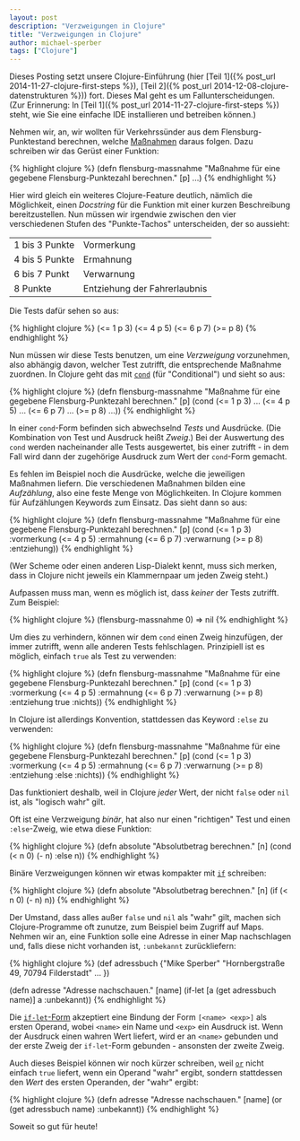```yaml
---
layout: post
description: "Verzweigungen in Clojure"
title: "Verzweigungen in Clojure"
author: michael-sperber
tags: ["Clojure"]
---
```


Dieses Posting setzt unsere Clojure-Einführung (hier [Teil 1]({% post_url 2014-11-27-clojure-first-steps %}),
[Teil 2]({% post_url 2014-12-08-clojure-datenstrukturen %})) fort.  Dieses Mal geht es um
Fallunterscheidungen.  (Zur Erinnerung: In [Teil 1]({% post_url 2014-11-27-clojure-first-steps %}) steht, wie Sie eine
einfache IDE installieren und betreiben können.)

<!-- more start -->

Nehmen wir, an, wir wollten für Verkehrssünder aus dem
Flensburg-Punktestand berechnen, welche
[Maßnahmen](https://www.bussgeldkatalog.org/punkte-flensburg/) daraus
folgen.  Dazu schreiben wir das Gerüst einer Funktion:

{% highlight clojure %}
(defn flensburg-massnahme
    "Maßnahme für eine gegebene Flensburg-Punktezahl berechnen." 
    [p]
    ...)
{% endhighlight %}

Hier wird gleich ein weiteres Clojure-Feature deutlich, nämlich die
Möglichkeit, einen *Docstring* für die Funktion mit einer kurzen
Beschreibung bereitzustellen.  Nun müssen wir irgendwie zwischen den
vier verschiedenen Stufen des "Punkte-Tachos" unterscheiden, der so
aussieht:

<table>
<tr><td>1 bis 3 Punkte</td><td>Vormerkung</td></tr>
<tr><td>4 bis 5 Punkte</td><td>Ermahnung</td></tr>
<tr><td>6 bis 7 Punkt</td><td>Verwarnung</td></tr>
<tr><td>8 Punkte</td><td>Entziehung der Fahrerlaubnis</td></tr>
</table>

Die Tests dafür sehen so aus:

{% highlight clojure %}
(<= 1 p 3)
(<= 4 p 5)
(<= 6 p 7)
(>= p 8)
{% endhighlight %}

Nun müssen wir diese Tests benutzen, um eine *Verzweigung*
vorzunehmen, also abhängig davon, welcher Test zutrifft, die
entsprechende Maßnahme zuordnen.  In Clojure geht das mit
[`cond`](http://conj.io/store/v0/org.clojure/clojure/1.6.0/clj/clojure.core/cond/)
(für "Conditional") und sieht so aus:

{% highlight clojure %}
(defn flensburg-massnahme
    "Maßnahme für eine gegebene Flensburg-Punktezahl berechnen." 
    [p]
    (cond
       (<= 1 p 3) ...
       (<= 4 p 5) ...
       (<= 6 p 7) ...
       (>= p 8) ...))
{% endhighlight %}

In einer `cond`-Form befinden sich abwechselnd *Tests* und Ausdrücke.
(Die Kombination von Test und Ausdruck heißt *Zweig*.)
Bei der Auswertung des `cond` werden nacheinander alle Tests
ausgewertet, bis einer zutrifft - in dem Fall wird dann der
zugehörige Ausdruck zum Wert der `cond`-Form gemacht.

Es fehlen im Beispiel noch die Ausdrücke, welche die jeweiligen
Maßnahmen liefern.  Die verschiedenen Maßnahmen bilden eine
*Aufzählung*, also eine feste Menge von Möglichkeiten.  In Clojure
kommen für Aufzählungen Keywords zum Einsatz.  Das sieht dann so aus:

{% highlight clojure %}
(defn flensburg-massnahme
    "Maßnahme für eine gegebene Flensburg-Punktezahl berechnen." 
    [p]
    (cond
       (<= 1 p 3) :vormerkung
       (<= 4 p 5) :ermahnung
       (<= 6 p 7) :verwarnung
       (>= p 8) :entziehung))
{% endhighlight %}

(Wer Scheme oder einen anderen Lisp-Dialekt kennt, muss sich merken,
dass in Clojure nicht jeweils ein Klammernpaar um jeden
Zweig steht.)

Aufpassen muss man, wenn es möglich ist, dass *keiner* der Tests
zutrifft.  Zum Beispiel:

{% highlight clojure %}
(flensburg-massnahme 0) => nil
{% endhighlight %}

Um dies zu verhindern, können wir dem `cond` einen Zweig hinzufügen,
der immer zutrifft, wenn alle anderen Tests fehlschlagen.
Prinzipiell ist es möglich, einfach `true` als Test zu verwenden:

{% highlight clojure %}
(defn flensburg-massnahme
    "Maßnahme für eine gegebene Flensburg-Punktezahl berechnen." 
    [p]
    (cond
       (<= 1 p 3) :vormerkung
       (<= 4 p 5) :ermahnung
       (<= 6 p 7) :verwarnung
       (>= p 8) :entziehung
       true :nichts))
{% endhighlight %}

In Clojure ist allerdings Konvention, stattdessen das Keyword `:else`
zu verwenden:

{% highlight clojure %}
(defn flensburg-massnahme
    "Maßnahme für eine gegebene Flensburg-Punktezahl berechnen." 
    [p]
    (cond
       (<= 1 p 3) :vormerkung
       (<= 4 p 5) :ermahnung
       (<= 6 p 7) :verwarnung
       (>= p 8) :entziehung
       :else :nichts))
{% endhighlight %}

Das funktioniert deshalb, weil in Clojure *jeder* Wert, der nicht
`false` oder `nil` ist, als "logisch wahr" gilt.

Oft ist eine Verzweigung *binär*, hat also nur einen "richtigen"
Test und einen `:else`-Zweig, wie etwa diese Funktion:

{% highlight clojure %}
(defn absolute
  "Absolutbetrag berechnen."
  [n]
  (cond
   (< n 0) (- n)
  :else n))
{% endhighlight %}

Binäre Verzweigungen können wir etwas kompakter mit
[`if`](http://conj.io/store/v0/org.clojure/clojure/1.6.0/clj/clojure.core/if/)
schreiben:

{% highlight clojure %}
(defn absolute
  "Absolutbetrag berechnen."
  [n]
  (if (< n 0)
    (- n)
    n))
{% endhighlight %}

Der Umstand, dass alles außer `false` und `nil` als "wahr" gilt,
machen sich Clojure-Programme oft zunutze, zum Beispiel beim Zugriff
auf Maps. Nehmen wir an, eine Funktion solle eine Adresse in einer Map
nachschlagen und, falls diese nicht vorhanden ist, `:unbekannt` zurückliefern:

{% highlight clojure %}
(def adressbuch
  {"Mike Sperber" "Hornbergstraße 49, 70794 Filderstadt"
   ...
   })

(defn adresse
  "Adresse nachschauen."
  [name]
  (if-let [a (get adressbuch name)]
    a
    :unbekannt))
{% endhighlight %}

Die
[`if-let`-Form](http://conj.io/store/v0/org.clojure/clojure/1.6.0/clj/clojure.core/if-let/)
akzeptiert eine Bindung der Form `[<name> <exp>]` als ersten
Operand, wobei `<name>` ein Name und `<exp>` ein Ausdruck ist.  Wenn
der Ausdruck einen wahren Wert liefert, wird er an `<name>` gebunden
und der erste Zweig der `if-let`-Form gebunden - ansonsten der zweite
Zweig.

Auch dieses Beispiel können wir noch kürzer schreiben, weil
[`or`](http://conj.io/store/v0/org.clojure/clojure/1.6.0/clj/clojure.core/or)
nicht einfach `true` liefert, wenn ein Operand "wahr" ergibt, sondern
stattdessen den *Wert* des ersten Operanden, der "wahr" ergibt:

{% highlight clojure %}
(defn adresse
  "Adresse nachschauen."
  [name]
  (or (get adressbuch name)
      :unbekannt))
{% endhighlight %}

Soweit so gut für heute!

<!-- more end -->

